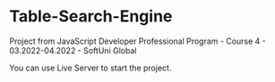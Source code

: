 # Table-Search-Engine
Project from JavaScript Developer Professional Program - Course 4 - 03.2022-04.2022 - SoftUni Global

You can use Live Server to start the project.
